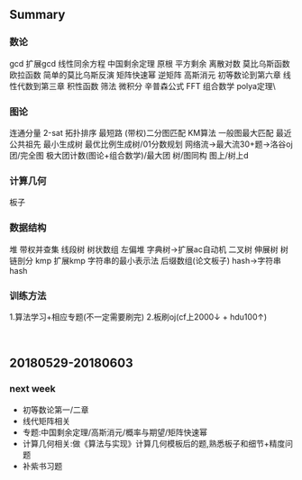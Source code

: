 ## Summary
### 数论
gcd 扩展gcd 线性同余方程 中国剩余定理 原根 平方剩余 离散对数 莫比乌斯函数 欧拉函数 简单的莫比乌斯反演 矩阵快速幂 逆矩阵 高斯消元 初等数论到第六章 线性代数到第三章 积性函数 筛法 微积分 辛普森公式 FFT 组合数学 polya定理\
### 图论
连通分量 2-sat 拓扑排序 最短路 (带权)二分图匹配 KM算法 一般图最大匹配 最近公共祖先 最小生成树 最优比例生成树/01分数规划 网络流→最大流30+题→洛谷oj 团/完全图 极大团计数(图论+组合数学)/最大团 树/图同构 图上/树上d
### 计算几何
板子
### 数据结构
堆 带权并查集 线段树 树状数组 左偏堆 字典树→扩展ac自动机 二叉树 伸展树 树链剖分 kmp 扩展kmp 字符串的最小表示法 后缀数组(论文板子) hash→字符串hash
### 训练方法
1.算法学习+相应专题(不一定需要刷完)
2.板刷oj(cf上2000↓ + hdu100↑)  

&nbsp;
## 20180529-20180603
### next week
* 初等数论第一/二章
* 线代矩阵相关
* 专题:中国剩余定理/高斯消元/概率与期望/矩阵快速幂
* 计算几何相关:做《算法与实现》计算几何模板后的题,熟悉板子和细节+精度问题
* 补紫书习题
